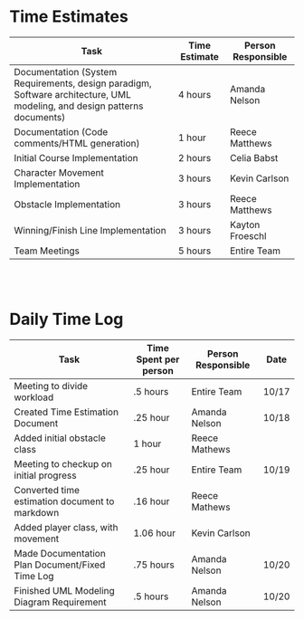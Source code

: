 # Time Estimates

| Task                                                                                                                     | Time Estimate | Person Responsible |
|--------------------------------------------------------------------------------------------------------------------------|---------------|--------------------|
| Documentation (System Requirements, design paradigm, Software architecture, UML modeling, and design patterns documents) | 4 hours       | Amanda Nelson      |
| Documentation (Code comments/HTML generation)                                                                            | 1 hour        | Reece Matthews     |
| Initial Course Implementation                                                                                            | 2 hours       | Celia Babst        |
| Character Movement Implementation                                                                                        | 3 hours       | Kevin Carlson      |
| Obstacle Implementation                                                                                                  | 3 hours       | Reece Matthews     |
| Winning/Finish Line Implementation                                                                                       | 3 hours       | Kayton Froeschl    |
| Team Meetings                                                                                                            | 5 hours       | Entire Team        |

<br/>
<br/>

# Daily Time Log

| Task                                             | Time Spent per person | Person Responsible | Date  |
|--------------------------------------------------|-----------------------|--------------------|-----  |
| Meeting to divide workload                       | .5 hours              | Entire Team        | 10/17 |
| Created Time Estimation Document                 | .25 hour              | Amanda Nelson      | 10/18 |
| Added initial obstacle class                     | 1 hour                | Reece Mathews      |       |
| Meeting to checkup on initial progress           | .25 hour              | Entire Team        | 10/19 |
| Converted time estimation document to markdown   | .16 hour              | Reece Mathews      |       |
| Added player class, with movement                | 1.06 hour             | Kevin Carlson      |       |
| Made Documentation Plan Document/Fixed Time Log  | .75 hours             | Amanda Nelson      | 10/20 |
| Finished UML Modeling Diagram Requirement        | .5  hours             | Amanda Nelson      | 10/20 |
